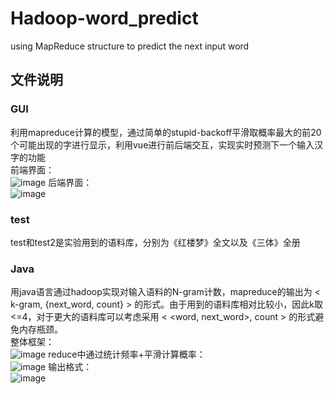 # Hadoop-word_predict
using MapReduce structure to predict the next input word 
## 文件说明
### GUI   
利用mapreduce计算的模型，通过简单的stupid-backoff平滑取概率最大的前20个可能出现的字进行显示，利用vue进行前后端交互，实现实时预测下一个输入汉字的功能  
前端界面：  
![image](https://github.com/lily-wu1207/Hadoop-word_predict/assets/105954052/5666c218-c682-4d09-bf98-6f349bb9375c)
后端界面：  
![image](https://github.com/lily-wu1207/Hadoop-word_predict/assets/105954052/9d3141a1-6b09-43cb-a160-0fb1b452fd37)
### test
test和test2是实验用到的语料库，分别为《红楼梦》全文以及《三体》全册   
### Java
用java语言通过hadoop实现对输入语料的N-gram计数，mapreduce的输出为 < k-gram, {next_word, count} > 的形式。由于用到的语料库相对比较小，因此k取<=4，对于更大的语料库可以考虑采用 < <word, next_word>, count > 的形式避免内存瓶颈。  
整体框架：  
![image](https://github.com/lily-wu1207/Hadoop-word_predict/assets/105954052/fc92bdfd-1097-4beb-a992-952669b88d98)
reduce中通过统计频率+平滑计算概率：  
![image](https://github.com/lily-wu1207/Hadoop-word_predict/assets/105954052/e9ac34c8-1b82-45c7-b0b5-f4f205e87425)
输出格式：  
![image](https://github.com/lily-wu1207/Hadoop-word_predict/assets/105954052/1770214b-a6cc-470e-8322-415ea6542cc7)

